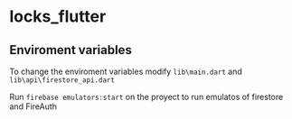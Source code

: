 # locks_flutter

## Enviroment variables
To change the enviroment variables modify ```lib\main.dart``` and ```lib\api\firestore_api.dart```

Run ```firebase emulators:start``` on the proyect to run emulatos of firestore and FireAuth